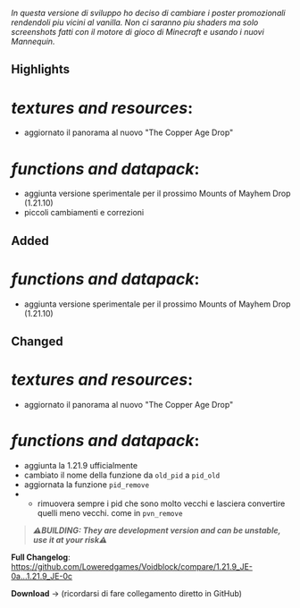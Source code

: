 _In questa versione di sviluppo ho deciso di cambiare i poster promozionali rendendoli piu vicini al vanilla. Non ci saranno piu shaders ma solo screenshots fatti con il motore di gioco di Minecraft e usando i nuovi Mannequin._

## Highlights

# _textures and resources_:

- aggiornato il panorama al nuovo "The Copper Age Drop"

# _functions and datapack_:

- aggiunta versione sperimentale per il prossimo Mounts of Mayhem Drop (1.21.10)
- piccoli cambiamenti e correzioni

## Added

# _functions and datapack_:
- aggiunta versione sperimentale per il prossimo Mounts of Mayhem Drop (1.21.10)

## Changed

# _textures and resources_:

- aggiornato il panorama al nuovo "The Copper Age Drop"

# _functions and datapack_:

- aggiunta la 1.21.9 ufficialmente
- cambiato il nome della funzione da ```old_pid``` a ```pid_old```
- aggiornata la funzione ```pid_remove```
- - rimuovera sempre i pid che sono molto vecchi e lasciera convertire quelli meno vecchi. come in ```pvn_remove```

> _**⚠️BUILDING: They are development version and can be unstable, use it at your risk⚠️**_

**Full Changelog**: https://github.com/Loweredgames/Voidblock/compare/1.21.9_JE-0a...1.21.9_JE-0c

**Download** -> (ricordarsi di fare collegamento diretto in GitHub)